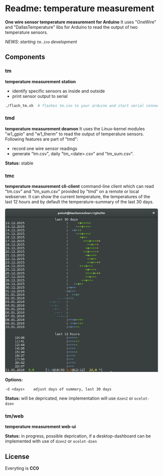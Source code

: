 # Readme: temperature measurement

**One wire sensor temperature measurement for Arduino**
It uses "OneWire" and "DallasTemperature" libs for Arduino to read the output of two temperature sensors.

*NEWS: starting `tm.ino` development*

## Components

### tm
**temperature measurement station**
- identify specific sensors as inside and outside
- print sensor output to serial
```.sh
./flash_tm.sh  # flashes tm.ino to your arduino and start serial connection with screen
```

### tmd
**temperature measurement deamon**
It uses the Linux-kernel modules "w1_gpio" and "w1_therm" to read the output of temperature sensors.
Following features are part of "tmd":
 - record one wire sensor readings
 - generate "tm.csv", daily "tm\_\<date\>.csv" and "tm\_sum.csv".

**Status:** stable

### tmc
**temperature measurement cli-client**
command-line client which can read "tm.csv" and "tm_sum.csv" provided by "tmd" on a remote or local webserver. It can show the current temperature, the temperatures of the last 12 hours and by default the temperature-summary of the last 30 days.

![tmc](/tmc.png)

**Options:**
```
-d <days>    adjust days of summary, last 30 days
```

**Status:** will be depricated, new implementation will use `dzen2` or `ocelot-dzen`

### tm/web
**temperature measurement web-ui**

**Status:** in progress, possible deprication, if a desktop-dashboard can be implemented with use of `dzen2` or `ocelot-dzen`


## License

Everyting is **CC0**

